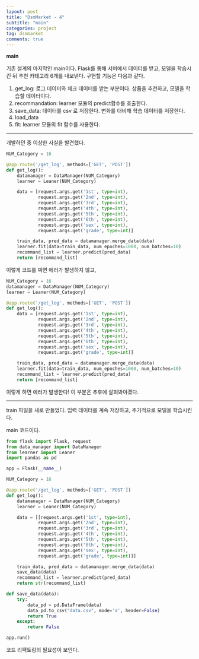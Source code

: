 ```yaml
---
layout: post
title: "DsmMarket - 4"
subtitle: "main"
categories: project
tag: dsmmarket
comments: true
---
```


**main**

기존 설계의 마지막인 main이다. Flask를 통해 서버에서 데이터를 받고, 모델을 학습시킨 뒤 추천 카테고리 6개를 내보낸다. 구현할 기능은 다음과 같다.

1. get_log: 로그 데이터와 체크 데이터를 받는 부분이다. 상품을 추천하고, 모델을 학습할 데이터이다. 
2. recommandation:  learner 모듈의 predict함수를 호출한다.
3. save_data: 데이터를 csv 로 저장한다. 변화를 대비해 학습 데이터를 저장한다.
4. load_data
5. fit:  learner 모듈의 fit 함수를 사용한다.

---

개발하던 중 이상한 사실을 발견했다.

```python
NUM_Category = 16

@app.route('/get_log', methods=['GET', 'POST'])
def get_log():
    datamanager = DataManager(NUM_Category)
    learner = Leaner(NUM_Category)

    data = [request.args.get('1st', type=int),
            request.args.get('2nd', type=int),
            request.args.get('3rd', type=int),
            request.args.get('4th', type=int),
            request.args.get('5th', type=int),
            request.args.get('6th', type=int),
            request.args.get('sex', type=int),
            request.args.get('grade', type=int)]

    train_data, pred_data = datamanager.merge_data(data)
    learner.fit(data=train_data, num_epoches=1000, num_batches=10)
    recommand_list = learner.predict(pred_data)
    return [recommand_list]
```

이렇게 코드를 짜면 에러가 발생하지 않고, 

```python
NUM_Category = 16
datamanager = DataManager(NUM_Category)
learner = Leaner(NUM_Category)

@app.route('/get_log', methods=['GET', 'POST'])
def get_log():
    data = [request.args.get('1st', type=int),
            request.args.get('2nd', type=int),
            request.args.get('3rd', type=int),
            request.args.get('4th', type=int),
            request.args.get('5th', type=int),
            request.args.get('6th', type=int),
            request.args.get('sex', type=int),
            request.args.get('grade', type=int)]

    train_data, pred_data = datamanager.merge_data(data)
    learner.fit(data=train_data, num_epoches=1000, num_batches=10)
    recommand_list = learner.predict(pred_data)
    return [recommand_list]
```

이렇게 하면 에러가 발생한다! 이 부분은 추후에 살펴봐야겠다.

---

train 파일을 새로 만들었다. 입력 데이터를 계속 저장하고, 주기적으로 모델을 학습시킨다. 

main 코드이다.

```python
from flask import Flask, request
from data_manager import DataManager
from learner import Leaner
import pandas as pd

app = Flask(__name__)

NUM_Category = 16

@app.route('/get_log', methods=['GET', 'POST'])
def get_log():
    datamanager = DataManager(NUM_Category)
    learner = Leaner(NUM_Category)

    data = [[request.args.get('1st', type=int),
            request.args.get('2nd', type=int),
            request.args.get('3rd', type=int),
            request.args.get('4th', type=int),
            request.args.get('5th', type=int),
            request.args.get('6th', type=int),
            request.args.get('sex', type=int),
            request.args.get('grade', type=int)]]

    train_data, pred_data = datamanager.merge_data(data)
    save_data(data)
    recommand_list = learner.predict(pred_data)
    return str(recommand_list)

def save_data(data):
    try:
        data_pd = pd.DataFrame(data)
        data_pd.to_csv("data.csv", mode='a', header=False)
        return True
    except:
        return False

app.run()
```

코드 리팩토링의 필요성이 보인다.